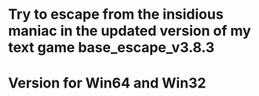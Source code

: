 # Try to escape from the insidious maniac in the updated version of my text game base_escape_v3.8.3
# Version for Win64 and Win32
